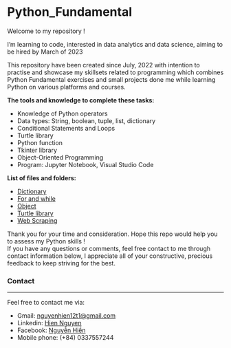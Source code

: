 # Python_Fundamental
Welcome to my repository !<p>
I’m learning to code, interested in data analytics and data science, aiming to be hired by March of 2023<p>
This repository have been created since July, 2022 with intention to practise and showcase my skillsets related to programming which combines Python Fundamental exercises and small projects done me while learning Python on various platforms and courses.<p>
**The tools and knowledge to complete these tasks:** <br>
  - Knowledge of Python operators
  - Data types: String, boolean, tuple, list, dictionary 
  - Conditional Statements and Loops
  - Turtle library 
  - Python function 
  - Tkinter library 
  - Object-Oriented Programming
  - Program: Jupyter Notebook, Visual Studio Code<p>
  
**List of files and folders:**
  - [Dictionary](https://github.com/NguyenHien2711/Python_Fundamental/tree/main/Dictionary)
  - [For and while](https://github.com/NguyenHien2711/Python_Fundamental/tree/main/For%20and%20while)
  - [Object](https://github.com/NguyenHien2711/Python_Fundamental/tree/main/Objec)
  - [Turtle library](https://github.com/NguyenHien2711/Python_Fundamental/tree/main/Th%C6%B0%20vi%E1%BB%87n%20l%E1%BA%ADp%20trinh%20Turtle)
  - [Web Scraping](https://github.com/NguyenHien2711/Python_Fundamental/tree/main/Web%20Scraping) <p>

Thank you for your time and consideration. Hope this repo would help you to assess my Python skills !<br>
If you have any questions or comments, feel free contact to me through contact information below, I appreciate all of your constructive, precious feedback to keep striving for the best.<p>
### Contact
***
Feel free to contact me via: <br>
- Gmail: nguyenhien12t1@gmail.com <br>
- Linkedin: [Hien Nguyen](https://www.linkedin.com/in/hien-nguyen-a7b9a4201/) <br>
- Facebook: [Nguyễn Hiền](https://www.facebook.com/hien.nguyenthithuy.562) <br>
- Mobile phone: (+84) 0337557244 <br>
